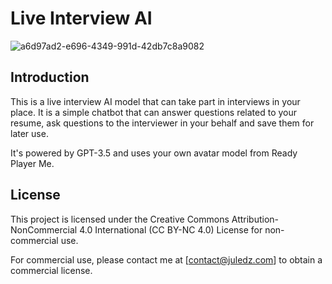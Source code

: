 # Live Interview AI
![a6d97ad2-e696-4349-991d-42db7c8a9082](https://github.com/user-attachments/assets/22ea43c4-52bb-4ef3-b9b9-a6585308be2e)

## Introduction
This is a live interview AI model that can take part in interviews in your place.
It is a simple chatbot that can answer questions related to your resume, ask questions to the interviewer in your behalf and save them for later use. 

It's powered by GPT-3.5 and uses your own avatar model from Ready Player Me.

## License

This project is licensed under the Creative Commons Attribution-NonCommercial 4.0 International (CC BY-NC 4.0) License for non-commercial use.

For commercial use, please contact me at [contact@juledz.com] to obtain a commercial license.
